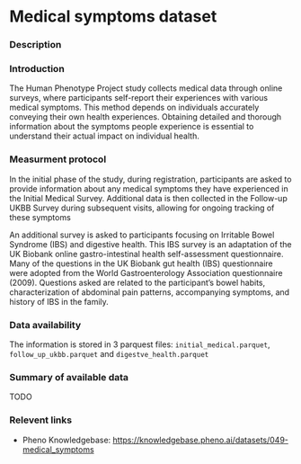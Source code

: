 # Medical symptoms dataset

### Description 

### Introduction

The Human Phenotype Project study collects medical data through online surveys, where participants self-report their experiences with various medical symptoms. This method depends on individuals accurately conveying their own health experiences. Obtaining detailed and thorough information about the symptoms people experience is essential to understand their actual impact on individual health.

### Measurment protocol <!-- long measurment protocol for the data browser -->

In the initial phase of the study, during registration, participants are asked to provide information about any medical symptoms they have experienced in the Initial Medical Survey. Additional data is then collected in the Follow-up UKBB Survey during subsequent visits, allowing for ongoing tracking of these symptoms

An additional survey is asked to participants focusing on Irritable Bowel Syndrome (IBS) and digestive health. This IBS survey is an adaptation of the UK Biobank online gastro-intestinal health self-assessment questionnaire. Many of the questions in the UK Biobank gut health (IBS) questionnaire were adopted from the World Gastroenterology Association questionnaire (2009).
Questions asked are related to the participant’s bowel habits, characterization of abdominal pain patterns, accompanying symptoms, and history of IBS in the family.

### Data availability <!-- for the example notebooks -->

The information is stored in 3 parquest files: `initial_medical.parquet`, `follow_up_ukbb.parquet` and `digestve_health.parquet` 

### Summary of available data <!-- for the data browser -->

TODO

### Relevent links

* Pheno Knowledgebase: https://knowledgebase.pheno.ai/datasets/049-medical_symptoms